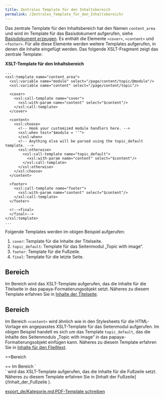 ```yaml
---
title: Zentrales Template für den Inhaltsbereich
permalink: /Zentrales_Template_für_den_Inhaltsbereich/
---
```


Das zentrale Template für den Inhaltsbereich hat den Namen `content_area` und wird im Template für das Basisdokument aufgerufen, siehe [Basisdokument erzeugen](/Basisdokument_erzeugen ). Es enthält die Elemente `<cover>`, `<content>` und `<footer>`. Für alle diese Elemente werden weitere Templates aufgerufen, in denen die Inhalte eingefügt werden. Das folgende XSLT-Fragment zeigt das zentrale Template:

**XSLT-Template für den Inhaltsbereich**

~~~~ {.xml}
...
<xsl:template name="content_area">
  <xsl:variable name="module" select="/page/content/topic/@module"/>
  <xsl:variable name="content" select="/page/content/topic"/>

  <cover>
    <xsl:call-template name="cover">
      <xsl:with-param name="content" select="$content"/>
    </xsl:call-template>
  </cover>

  <content>
    <xsl:choose>
      <!-- Hook your customized module handlers here. -->
      <xsl:when test="$module = ''">
      </xsl:when>
      <!-- Anything else will be parsed using the topic_default template. -->
      <xsl:otherwise>
        <xsl:call-template name="topic_default">
          <xsl:with-param name="content" select="$content"/>
        </xsl:call-template>
      </xsl:otherwise>
    </xsl:choose>
  </content>

  <footer>
    <xsl:call-template name="footer">
      <xsl:with-param name="content" select="$content"/>
    </xsl:call-template>
  </footer>

  <!--<final>
  </final>-->
</xsl:template>
...
~~~~

Folgende Templates werden im obigen Beispiel aufgerufen:

1.  `cover`: Template für die Inhalte der Titelseite.
2.  `topic_default`: Template für das Seitenmodul „Topic with image“.
3.  `footer`: Template für die Fußzeile.
4.  `final`: Template für die letzte Seite.

Bereich <cover>
---------------

Im Bereich <cover> wird das XSLT-Template aufgerufen, das die Inhalte für die Titelseite in das papaya-Formatierungsobjekt setzt. Näheres zu diesem Template erfahren Sie in [Inhalte der Titelseite](/Inhalte_der_Titelseite ).

Bereich <content>
-----------------

Im Bereich `<content>` wird ähnlich wie in den Stylesheets für die HTML-Vorlage ein angepasstes XSLT-Template für das Seitenmodul aufgerufen. Im obigen Beispiel handelt es sich um das Template `topic_default`, das die Inhalte des Seitenmoduls „Topic with image“ in das papaya-Formatierungsobjekt einfügen kann. Näheres zu diesem Template erfahren Sie in [Inhalte für den Fließtext](/Inhalte_für_den_Fließtext ).

==Bereich

<footer>
== Im Bereich `<footer>` wird das XSLT-Template aufgerufen, das die Inhalte für die Fußzeile setzt. Näheres zu diesem Template erfahren Sie in [Inhalt der Fußzeile](/Inhalt_der_Fußzeile ).

[export_de/Kategorie.md:PDF-Template schreiben](export_de/Kategorie.md:PDF-Template_schreiben )